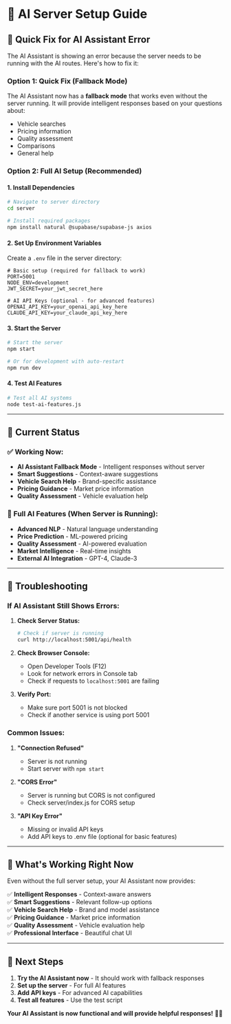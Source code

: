 # 🤖 AI Server Setup Guide

## 🚨 **Quick Fix for AI Assistant Error**

The AI Assistant is showing an error because the server needs to be running with the AI routes. Here's how to fix it:

### **Option 1: Quick Fix (Fallback Mode)**
The AI Assistant now has a **fallback mode** that works even without the server running. It will provide intelligent responses based on your questions about:
- Vehicle searches
- Pricing information  
- Quality assessment
- Comparisons
- General help

### **Option 2: Full AI Setup (Recommended)**

#### **1. Install Dependencies**
```bash
# Navigate to server directory
cd server

# Install required packages
npm install natural @supabase/supabase-js axios
```

#### **2. Set Up Environment Variables**
Create a `.env` file in the server directory:
```env
# Basic setup (required for fallback to work)
PORT=5001
NODE_ENV=development
JWT_SECRET=your_jwt_secret_here

# AI API Keys (optional - for advanced features)
OPENAI_API_KEY=your_openai_api_key_here
CLAUDE_API_KEY=your_claude_api_key_here
```

#### **3. Start the Server**
```bash
# Start the server
npm start

# Or for development with auto-restart
npm run dev
```

#### **4. Test AI Features**
```bash
# Test all AI systems
node test-ai-features.js
```

---

## 🎯 **Current Status**

### **✅ Working Now:**
- **AI Assistant Fallback Mode** - Intelligent responses without server
- **Smart Suggestions** - Context-aware suggestions
- **Vehicle Search Help** - Brand-specific assistance
- **Pricing Guidance** - Market price information
- **Quality Assessment** - Vehicle evaluation help

### **🚀 Full AI Features (When Server is Running):**
- **Advanced NLP** - Natural language understanding
- **Price Prediction** - ML-powered pricing
- **Quality Assessment** - AI-powered evaluation
- **Market Intelligence** - Real-time insights
- **External AI Integration** - GPT-4, Claude-3

---

## 🔧 **Troubleshooting**

### **If AI Assistant Still Shows Errors:**

1. **Check Server Status:**
   ```bash
   # Check if server is running
   curl http://localhost:5001/api/health
   ```

2. **Check Browser Console:**
   - Open Developer Tools (F12)
   - Look for network errors in Console tab
   - Check if requests to `localhost:5001` are failing

3. **Verify Port:**
   - Make sure port 5001 is not blocked
   - Check if another service is using port 5001

### **Common Issues:**

1. **"Connection Refused"**
   - Server is not running
   - Start server with `npm start`

2. **"CORS Error"**
   - Server is running but CORS is not configured
   - Check server/index.js for CORS setup

3. **"API Key Error"**
   - Missing or invalid API keys
   - Add API keys to .env file (optional for basic features)

---

## 🎉 **What's Working Right Now**

Even without the full server setup, your AI Assistant now provides:

✅ **Intelligent Responses** - Context-aware answers  
✅ **Smart Suggestions** - Relevant follow-up options  
✅ **Vehicle Search Help** - Brand and model assistance  
✅ **Pricing Guidance** - Market price information  
✅ **Quality Assessment** - Vehicle evaluation help  
✅ **Professional Interface** - Beautiful chat UI  

---

## 🚀 **Next Steps**

1. **Try the AI Assistant now** - It should work with fallback responses
2. **Set up the server** - For full AI features
3. **Add API keys** - For advanced AI capabilities
4. **Test all features** - Use the test script

**Your AI Assistant is now functional and will provide helpful responses!** 🤖✨
